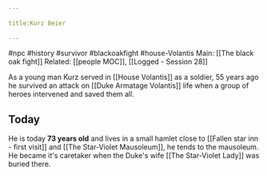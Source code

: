 --- 
title:Kurz Beier 
---
#npc #history #survivor #blackoakfight #house-Volantis 
Main: [[The black oak fight]]
Related: [[people MOC]], [[Logged -  Session 28]]

As a young man Kurz served in [[House Volantis]] as a soldier, 55 years ago he survived an attack on [[Duke Armatage Volantis]] life when a group of heroes intervened and saved them all.
## Today
He is today **73 years old** and lives in a small hamlet close to [[Fallen star inn - first visit]] and [[The Star-Violet Mausoleum]], he tends to the mausoleum. He became it's caretaker when the Duke's wife [[The Star-Violet Lady]] was buried there.
